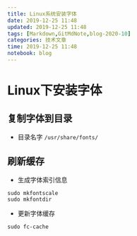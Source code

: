 ```yaml
---
title: Linux系统安装字体
date: 2019-12-25 11:48
updated: 2019-12-25 11:48
tags: [Markdown,GitMdNote,blog-2020-10]
categories: 技术文章
time: 2019-12-25 11:48
notebook: blog
---
```


#  Linux下安装字体


## 复制字体到目录

- 目录名字 `/usr/share/fonts/`

## 刷新缓存

- 生成字体索引信息
```
sudo mkfontscale
sudo mkfontdir
```
- 更新字体缓存
```
sudo fc-cache
```


